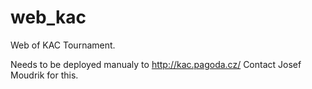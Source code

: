 # web_kac
Web of KAC Tournament.

Needs to be deployed manualy to http://kac.pagoda.cz/
Contact Josef Moudrik for this.

